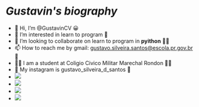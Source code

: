 # *Gustavin's biography*
- 👋 Hi, I’m @GustavinCV :grinning:
- 👀 I’m interested in learn to program :thinking:
- 💞️ I’m looking to collaborate on learn to program in **pyithon** :man_student:                                             
- 📫 How to reach me by gmail: gustavo.silveira.santos@escola.pr.gov.br :speech_balloon:
- :man_student: I am a student at Coligio Civico Militar Marechal Rondon :man_student: 
- :pray: My instagram is gustavo_silveira_d_santos :pray:
- ![](https://img.shields.io/badge/Scratch-4D97FF?style=for-the-badge&logo=Scratch&logoColor=white)
- ![](https://img.shields.io/badge/JavaScript-323330?style=for-the-badge&logo=javascript&logoColor=F7DF1E)
- <a href = "mailto:coloque-o-seu-e-mail-aqui"><img src="https://img.shields.io/badge/Gmail-D14836?style=for-the-badge&logo=gmail&logoColor=white" target="_blank"></a>
- <a href="https://instagram.com/gustavo_silveira_d_santos" target="_blank"><img src="https://img.shields.io/badge/-Instagram-%23E4405F?style=for-the-badge&logo=instagram&logoColor=white" target="_blank"></a>


<!---
GustavinCV/GustavinCV is a ✨ special ✨ repository because its `README.md` (this file) appears on your GitHub profile.
You can click the Preview link to take a look at your changes.
--->
